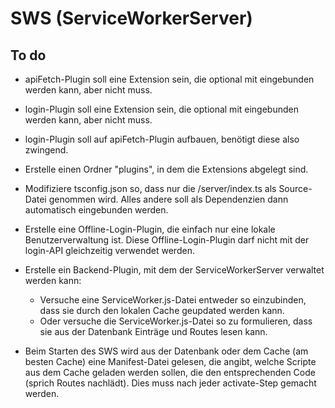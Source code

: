 # SWS (ServiceWorkerServer)

## To do

- apiFetch-Plugin soll eine Extension sein, die optional mit eingebunden werden kann, aber nicht muss.
- login-Plugin soll eine Extension sein, die optional mit eingebunden werden kann, aber nicht muss.
- login-Plugin soll auf apiFetch-Plugin aufbauen, benötigt diese also zwingend.
- Erstelle einen Ordner "plugins", in dem die Extensions abgelegt sind.
- Modifiziere tsconfig.json so, dass nur die /server/index.ts als Source-Datei genommen wird. Alles andere soll als Dependenzien dann automatisch eingebunden werden.
- Erstelle eine Offline-Login-Plugin, die einfach nur eine lokale Benutzerverwaltung ist. Diese Offline-Login-Plugin darf nicht mit der login-API gleichzeitig verwendet werden.
- Erstelle ein Backend-Plugin, mit dem der ServiceWorkerServer verwaltet werden kann:
  - Versuche eine ServiceWorker.js-Datei entweder so einzubinden, dass sie durch den lokalen Cache geupdated werden kann.
  - Oder versuche die ServiceWorker.js-Datei so zu formulieren, dass sie aus der Datenbank Einträge und Routes lesen kann.

- Beim Starten des SWS wird aus der Datenbank oder dem Cache (am besten Cache) eine Manifest-Datei gelesen, die angibt, welche Scripte aus dem Cache geladen werden sollen, die den entsprechenden Code (sprich Routes nachlädt). Dies muss nach jeder activate-Step gemacht werden.
